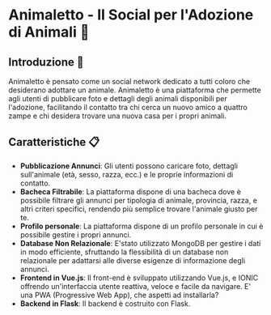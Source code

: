 # Animaletto - Il Social per l'Adozione di Animali 🐾

## Introduzione 🌟
Animaletto è pensato come un social network dedicato a tutti coloro che desiderano adottare un animale. Animaletto è una piattaforma che permette agli utenti di pubblicare foto e dettagli degli animali disponibili per l'adozione, facilitando il contatto tra chi cerca un nuovo amico a quattro zampe e chi desidera trovare una nuova casa per i propri animali.

## Caratteristiche 📋
- **Pubblicazione Annunci**: Gli utenti possono caricare foto, dettagli sull'animale (età, sesso, razza, ecc.) e le proprie informazioni di contatto.
- **Bacheca Filtrabile**: La piattaforma dispone di una bacheca dove è possibile filtrare gli annunci per tipologia di animale, provincia, razza, e altri criteri specifici, rendendo più semplice trovare l'animale giusto per te.
- **Profilo personale**: La piattaforma dispone di un profilo personale in cui è possibile gestire i propri annunci.
- **Database Non Relazionale**: E'stato utilizzato MongoDB per gestire i dati in modo efficiente, sfruttando la flessibilità di un database non relazionale per adattarsi alle diverse esigenze di informazione degli annunci.
- **Frontend in Vue.js**: Il front-end è sviluppato utilizzando Vue.js, e IONIC offrendo un'interfaccia utente reattiva, veloce e facile da navigare. E' una PWA (Progressive Web App), che aspetti ad installarla? 
- **Backend in Flask**: Il backend è costruito con Flask.
